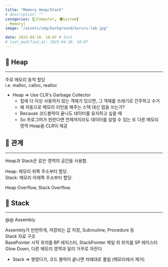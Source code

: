 ```yaml
---
title: "Memory Heap/Stack"
# description: ""
categories: [💫Computer, 🌘System]
, Memory]
image: "/assets/img/background/kururu-lab.jpg"

date: 2025-04-18. 18:07 # Init
# last_modified_at: 2025-04-18. 18:07
---
```


## 💫 Heap

---

주로 메모리 동적 할당  
i.e. malloc, calloc, realloc  

- Heap => Use CLR's Garbage Collector  
  - 힙에 더 이상 사용하지 않는 객체가 있으면, 그 객체를 쓰레기로 간주하고 수거  
  - 왜 자동으로 메모리 리턴을 해주는 스택 대신 힙을 쓰는가?  
  - Because 코드블럭이 끝나도 데이터를 유지하고 싶을 때  
  - So 프로그머가 원한다면 언제까지라도 데이터를 살릴 수 있는 또 다른 메모리 영역 Heap을 CLR이 제공  

## 💫 관계

---

Heap과 Stack은 같은 영역의 공간을 사용함.  

Heap: 메모리 위쪽 주소부터 할당.  
Stack: 메모리 아래쪽 주소부터 할당.  

Heap Overflow, Stack Overflow.  

## 💫 Stack

---

@@ Assembly  

Assembly가 빈번하게, 저장되는 값 저장, Subroutine, Procedure 등  
Stack 자료 구조  
BasePointer 시작 위치를 BP 레지스터, StackPointer 제일 위 위치를 SP 레지스터  
Glow Down, 다른 메모리 영역과 달리 거꾸로 자란다  

- Stack => 쌓였다가, 코드 블럭이 끝나면 차례대로 풀림 (메모리에서 제거)  
